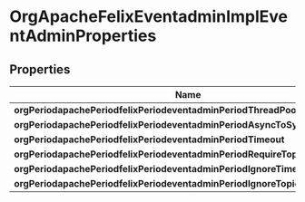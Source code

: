 
# OrgApacheFelixEventadminImplEventAdminProperties

## Properties
Name | Type | Description | Notes
------------ | ------------- | ------------- | -------------
**orgPeriodapachePeriodfelixPeriodeventadminPeriodThreadPoolSize** | [**ConfigNodePropertyInteger**](ConfigNodePropertyInteger.md) |  |  [optional]
**orgPeriodapachePeriodfelixPeriodeventadminPeriodAsyncToSyncThreadRatio** | [**ConfigNodePropertyFloat**](ConfigNodePropertyFloat.md) |  |  [optional]
**orgPeriodapachePeriodfelixPeriodeventadminPeriodTimeout** | [**ConfigNodePropertyInteger**](ConfigNodePropertyInteger.md) |  |  [optional]
**orgPeriodapachePeriodfelixPeriodeventadminPeriodRequireTopic** | [**ConfigNodePropertyBoolean**](ConfigNodePropertyBoolean.md) |  |  [optional]
**orgPeriodapachePeriodfelixPeriodeventadminPeriodIgnoreTimeout** | [**ConfigNodePropertyArray**](ConfigNodePropertyArray.md) |  |  [optional]
**orgPeriodapachePeriodfelixPeriodeventadminPeriodIgnoreTopic** | [**ConfigNodePropertyArray**](ConfigNodePropertyArray.md) |  |  [optional]




